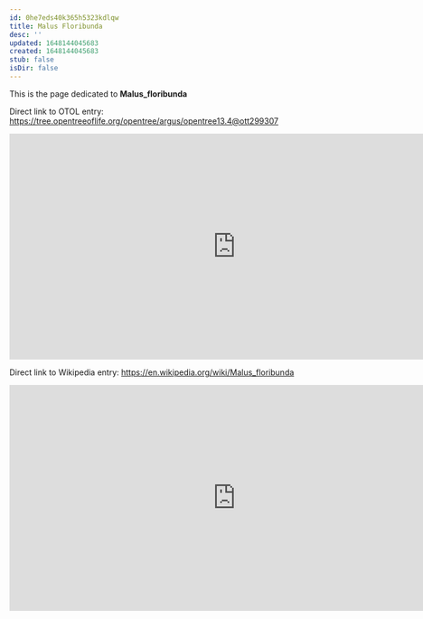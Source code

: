 ```yaml
---
id: 0he7eds40k365h5323kdlqw
title: Malus Floribunda
desc: ''
updated: 1648144045683
created: 1648144045683
stub: false
isDir: false
---
```

This is the page dedicated to **Malus_floribunda**


Direct link to OTOL entry: https://tree.opentreeoflife.org/opentree/argus/opentree13.4@ott299307



<html>
    <body>
    <iframe src="https://tree.opentreeoflife.org/opentree/argus/opentree13.4@ott299307"
    width="800" height="400" frameborder="0" allowfullscreen> </iframe>
    </body>
</html>
    


Direct link to Wikipedia entry: https://en.wikipedia.org/wiki/Malus_floribunda



<html>
    <body>
    <iframe src="https://en.wikipedia.org/wiki/Malus_floribunda"
    width="800" height="400" frameborder="0" allowfullscreen> </iframe>
    </body>
</html>
    
